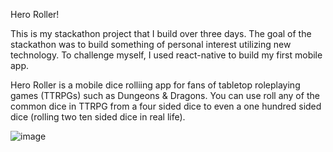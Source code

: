 Hero Roller!

This is my stackathon project that I build over three days. The goal of the stackathon was to build something of personal interest utilizing new technology. To challenge myself, I used react-native to build my first mobile app. 

Hero Roller is a mobile dice rolliing app for fans of tabletop roleplaying games (TTRPGs) such as Dungeons & Dragons. You can use roll any of the common dice in TTRPG from a four sided dice to even a one hundred sided dice (rolling two ten sided dice in real life).

![image](https://user-images.githubusercontent.com/41836862/48361545-bc514080-e66f-11e8-978c-4d450c3d155f.png)



